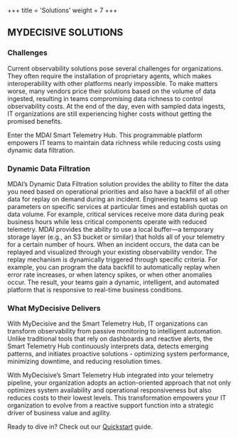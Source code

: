 +++
title = 'Solutions'
weight = 7
+++

## MYDECISIVE SOLUTIONS

### Challenges

Current observability solutions pose several challenges for organizations. They often require the installation of proprietary agents, which makes interoperability with other platforms nearly impossible. To make matters worse, many vendors price their solutions based on the volume of data ingested, resulting in teams compromising data richness to control observability costs. At the end of the day, even with sampled data ingests, IT organizations are still experiencing higher costs without getting the promised benefits.

Enter the MDAI Smart Telemetry Hub. This programmable platform empowers IT teams to maintain data richness while reducing costs using dynamic data filtration.

### Dynamic Data Filtration

MDAI’s Dynamic Data Filtration solution provides the ability to filter the data you need based on operational priorities and also have a backfill of all other data for replay on demand during an incident. Engineering teams set up parameters on specific services at particular times and establish quotas on data volume. For example, critical services receive more data during peak business hours while less critical components operate with reduced telemetry. MDAI provides the ability to use a local buffer—a temporary storage layer (e.g., an S3 bucket or similar) that holds all of your telemetry for a certain number of hours. When an incident occurs, the data can be replayed and visualized through your existing observability vendor. The replay mechanism is dynamically triggered through specific criteria. For example, you can program the data backfill to automatically replay when error rate increases, or when latency spikes, or when other anomalies occur. The result, your teams gain a dynamic, intelligent, and automated platform that is responsive to real-time business conditions.

### What MyDecisive Delivers

With MyDecisive and the Smart Telemetry Hub, IT organizations can transform observability from passive monitoring to intelligent automation. Unlike traditional tools that rely on dashboards and reactive alerts, the Smart Telemetry Hub continuously interprets data, detects emerging patterns, and initiates proactive solutions - optimizing system performance, minimizing downtime, and reducing resolution times.

With MyDecisive’s Smart Telemetry Hub integrated into your telemetry pipeline, your organization adopts an action-oriented approach that not only optimizes system availability and operational responsiveness but also reduces costs to their lowest levels. This transformation empowers your IT organization to evolve from a reactive support function into a strategic driver of business value and agility.

Ready to dive in? Check out our [Quickstart](../quickstart/_index.md) guide.
